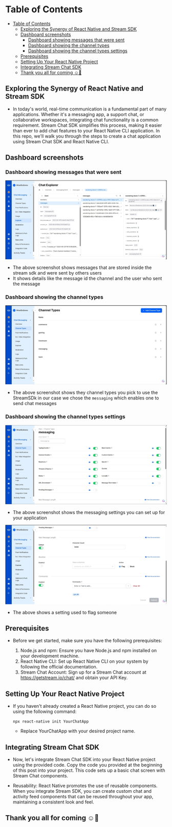 # Table of Contents
- [Table of Contents](#table-of-contents)
  - [Exploring the Synergy of React Native and Stream SDK](#exploring-the-synergy-of-react-native-and-stream-sdk)
  - [Dashboard screenshots](#dashboard-screenshots)
    - [Dashboard showing messages that were sent](#dashboard-showing-messages-that-were-sent)
    - [Dashboard showing the channel types](#dashboard-showing-the-channel-types)
    - [Dashboard showing the channel types settings](#dashboard-showing-the-channel-types-settings)
  - [Prerequisites](#prerequisites)
  - [Setting Up Your React Native Project](#setting-up-your-react-native-project)
  - [Integrating Stream Chat SDK](#integrating-stream-chat-sdk)
  - [Thank you all for coming ☺🥳](#thank-you-all-for-coming-)

## Exploring the Synergy of React Native and Stream SDK

- In today's world, real-time communication is a fundamental part of many applications. Whether it's a messaging app, a support chat, or collaborative workspaces, integrating chat functionality is a common requirement. Stream Chat SDK simplifies this process, making it easier than ever to add chat features to your React Native CLI application. In this repo, we'll walk you through the steps to create a chat application using Stream Chat SDK and React Native CLI.



## Dashboard screenshots

### Dashboard showing messages that were sent

![Dashboard showing messages that were sent ](./dashboard-messages.jpg)

- The above screenshot shows messages that are stored inside the stream sdk and were sent by others users
- It shows details like the message id the channel and the user who sent the message

### Dashboard showing the channel types

![Dashboard showing the channel types](./channel-type.jpg)

- The above screenshot shows they channel types you pick to use the StreamSDk in our case we chose the `messaging` which enables one to send chat messages

### Dashboard showing the channel types settings

![Dashboard showing the channel types settings](./message-channelType.jpg)

- The above screenshot shows the messaging settings you can set up for your application

![Dashboard showing the channel types settings](./mchannelType.jpg)

- The above shows a setting used to flag someone 

## Prerequisites

- Before we get started, make sure you have the following prerequisites:

   1. Node.js and npm: Ensure you have Node.js and npm installed on your development machine.
   2. React Native CLI: Set up React Native CLI on your system by following the official documentation.
   3. Stream Chat Account: Sign up for a Stream Chat account at https://getstream.io/chat/ and obtain your API Key.

## Setting Up Your React Native Project

- If you haven't already created a React Native project, you can do so using the following command:
   
   ```
   npx react-native init YourChatApp
   ```
   - Replace YourChatApp with your desired project name.

## Integrating Stream Chat SDK

- Now, let's integrate Stream Chat SDK into your React Native project using the provided code. Copy the code you provided at the beginning of this post into your project. This code sets up a basic chat screen with Stream Chat components.

- Reusability: React Native promotes the use of reusable components. When you integrate Stream SDK, you can create custom chat and activity feed components that can be reused throughout your app, maintaining a consistent look and feel.


## Thank you all for coming ☺🥳